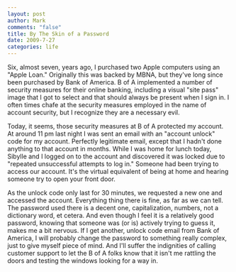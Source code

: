 ```yaml
--- 
layout: post
author: Mark
comments: "false"
title: By The Skin of a Password
date: 2009-7-27
categories: life
---
```

Six, almost seven, years ago, I purchased two Apple computers using an "Apple Loan." Originally this was backed by MBNA, but they've long since been purchased by Bank of America. B of A implemented a number of security measures for their online banking, including a visual "site pass" image that I got to select and that should always be present when I sign in. I often times chafe at the security measures employed in the name of account security, but I recognize they are a necessary evil.

Today, it seems, those security measures at B of A protected my account. At around 11 pm last night I was sent an email with an "account unlock" code for my account. Perfectly legitimate email, except that I hadn't done anything to that account in months. While I was home for lunch today, Sibylle and I logged on to the account and discovered it was locked due to "repeated unsuccessful attempts to log in." Someone had been trying to access our account. It's the virtual equivalent of being at home and hearing someone try to open your front door.

As the unlock code only last for 30 minutes, we requested a new one and accessed the account. Everything thing there is fine, as far as we can tell. The password used there is a decent one, capitalization, numbers, not a dictionary word, et cetera. And even though I feel it is a relatively good password, knowing that someone was (or is) actively trying to guess it, makes me a bit nervous. If I get another, unlock code email from Bank of America, I will probably change the password to something really complex, just to give myself piece of mind. And I'll suffer the indignities of calling customer support to let the B of A folks know that it isn't me rattling the doors and testing the windows looking for a way in.
